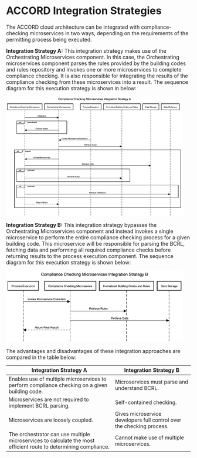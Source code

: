 # ACCORD Integration Strategies

The ACCORD cloud architecture can be integrated with compliance-checking microservices in two ways, depending on the requirements of the permitting process being executed. 

**Integration Strategy A:** This integration strategy makes use of the Orchestrating Microservices component. In this case, the Orchestrating microservices component parses the rules provided by the building codes and rules repository and invokes one or more microservices to complete compliance checking. It is also responsible for integrating the results of the compliance checking from these microservices into a result. The sequence diagram for this execution strategy is shown in below:


![](./integrationA.png)

**Integration Strategy B:** This integration strategy bypasses the Orchestrating Microservices component and instead invokes a single microservice to perform the entire compliance checking process for a given building code. This microservice will be responsible for parsing the BCRL, fetching data and performing all required compliance checks before returning results to the process execution component. The sequence diagram for this execution strategy is shown below:

![](./integrationB.png)

The advantages and disadvantages of these integration approaches are compared in the table below:


| Integration Strategy A |	Integration Strategy B|
| ---------------------- |  --------------------- |
| Enables use of multiple microservices to perform compliance checking on a given building code. | Microservices must parse and understand BCRL.
| Microservices are not required to implement BCRL parsing.	| Self-contained checking. |
| Microservices are loosely coupled. | Gives microservice developers full control over the checking process. |
| The orchestrator can use multiple microservices to calculate the most efficient route to determining compliance.	| Cannot make use of multiple microservices. |
